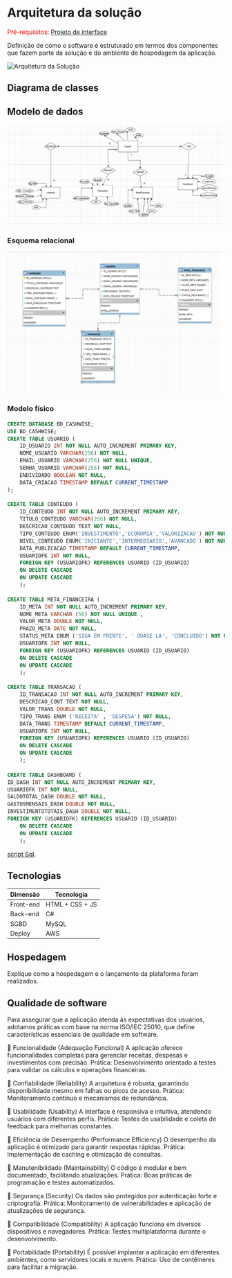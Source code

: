 # Arquitetura da solução

<span style="color:red">Pré-requisitos: <a href="04-Projeto-interface.md"> Projeto de interface</a></span>

Definição de como o software é estruturado em termos dos componentes que fazem parte da solução e do ambiente de hospedagem da aplicação.

![Arquitetura da Solução](images/arquitetura.png)

## Diagrama de classes

##  Modelo de dados

![diagramaDer](images/DER.png)


### Esquema relacional

![ER](images/ER.png)


### Modelo físico
```sql
CREATE DATABASE BD_CASHWISE;
USE BD_CASHWISE;
CREATE TABLE USUARIO (
    ID_USUARIO INT NOT NULL AUTO_INCREMENT PRIMARY KEY,
    NOME_USUARIO VARCHAR(256) NOT NULL,
    EMAIL_USUARIO VARCHAR(256) NOT NULL UNIQUE,
    SENHA_USUARIO VARCHAR(255) NOT NULL,
    ENDIVIDADO BOOLEAN NOT NULL,
    DATA_CRIACAO TIMESTAMP DEFAULT CURRENT_TIMESTAMP
);

CREATE TABLE CONTEUDO (
    ID_CONTEUDO INT NOT NULL AUTO_INCREMENT PRIMARY KEY,
    TITULO_CONTEUDO VARCHAR(256) NOT NULL,
    DESCRICAO_CONTEUDO TEXT NOT NULL,
    TIPO_CONTEUDO ENUM('INVESTIMENTO','ECONOMIA','VALORIZACAO') NOT NULL,
    NIVEL_CONTEUDO ENUM('INICIANTE','INTERMEDIARIO','AVANCADO') NOT NULL,
    DATA_PUBLICACAO TIMESTAMP DEFAULT CURRENT_TIMESTAMP,
    USUARIOFK INT NOT NULL,
    FOREIGN KEY (USUARIOFK) REFERENCES USUARIO (ID_USUARIO)
    ON DELETE CASCADE 
    ON UPDATE CASCADE
    );

CREATE TABLE META_FINANCEIRA (
	ID_META INT NOT NULL AUTO_INCREMENT PRIMARY KEY,
    NOME_META VARCHAR (56) NOT NULL UNIQUE ,
    VALOR_META DOUBLE NOT NULL,
    PRAZO_META DATE NOT NULL,
    STATUS_META ENUM ('SIGA EM FRENTE', ' QUASE LA', 'CONCLUIDO') NOT NULL,
    USUARIOFK INT NOT NULL,
    FOREIGN KEY (USUARIOFK) REFERENCES USUARIO (ID_USUARIO)
    ON DELETE CASCADE 
    ON UPDATE CASCADE
    );

CREATE TABLE TRANSACAO (
	ID_TRANSACAO INT NOT NULL AUTO_INCREMENT PRIMARY KEY,
    DESCRICAO_CONT TEXT NOT NULL,
    VALOR_TRANS DOUBLE NOT NULL,
    TIPO_TRANS ENUM ('RECEITA' , 'DESPESA') NOT NULL,
    DATA_TRANS TIMESTAMP DEFAULT CURRENT_TIMESTAMP,
    USUARIOFK INT NOT NULL,
    FOREIGN KEY (USUARIOFK) REFERENCES USUARIO (ID_USUARIO)
    ON DELETE CASCADE
    ON UPDATE CASCADE
    );
    
CREATE TABLE DASHBOARD (
ID_DASH INT NOT NULL AUTO_INCREMENT PRIMARY KEY,
USUARIOFK INT NOT NULL,
SALDOTOTAL_DASH DOUBLE NOT NULL, 
GASTOSMENSAIS_DASH DOUBLE NOT NULL,
INVESTIMENTOTOTAIS_DASH DOUBLE NOT NULL, 
FOREIGN KEY (USUARIOFK) REFERENCES USUARIO (ID_USUARIO)
    ON DELETE CASCADE
    ON UPDATE CASCADE
    );
```
 [script Sql](../src/db/mdf_Sql).




## Tecnologias

| **Dimensão**   | **Tecnologia**  |
| ---            | ---             |
| Front-end      | HTML + CSS + JS |
| Back-end       | C#         |
| SGBD           | MySQL           |
| Deploy         | AWS          |


## Hospedagem

Explique como a hospedagem e o lançamento da plataforma foram realizados.


## Qualidade de software

Para assegurar que a aplicação atenda às expectativas dos usuários, adotamos práticas com base na norma ISO/IEC 25010, que define características essenciais de qualidade em software.

🔹 Funcionalidade (Adequação Funcional)
A aplicação oferece funcionalidades completas para gerenciar receitas, despesas e investimentos com precisão.
Prática: Desenvolvimento orientado a testes para validar os cálculos e operações financeiras.

🔹 Confiabilidade (Reliability)
A arquitetura é robusta, garantindo disponibilidade mesmo em falhas ou picos de acesso.
Prática: Monitoramento contínuo e mecanismos de redundância.

🔹 Usabilidade (Usability)
A interface é responsiva e intuitiva, atendendo usuários com diferentes perfis.
Prática: Testes de usabilidade e coleta de feedback para melhorias constantes.

🔹 Eficiência de Desempenho (Performance Efficiency) O desempenho da aplicação é otimizado para garantir respostas rápidas. Prática: Implementação de caching e otimização de consultas.

🔹 Manutenibilidade (Maintainability) O código é modular e bem documentado, facilitando atualizações. Prática: Boas práticas de programação e testes automatizados.

🔹 Segurança (Security) Os dados são protegidos por autenticação forte e criptografia. Prática: Monitoramento de vulnerabilidades e aplicação de atualizações de segurança.

🔹 Compatibilidade (Compatibility) A aplicação funciona em diversos dispositivos e navegadores. Prática: Testes multiplataforma durante o desenvolvimento.

🔹 Portabilidade (Portability) É possível implantar a aplicação em diferentes ambientes, como servidores locais e nuvem. Prática: Uso de contêineres para facilitar a migração.

